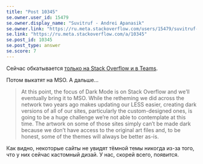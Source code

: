 ```yaml
---
title: "Post 10345"
se.owner.user_id: 15479
se.owner.display_name: "Suvitruf - Andrei Apanasik"
se.owner.link: "https://ru.meta.stackoverflow.com/users/15479/suvitruf-andrei-apanasik"
se.link: "https://ru.meta.stackoverflow.com/a/10345"
se.post_id: 10345
se.post_type: answer
se.score: 7
---
```

<p>Сейчас обкатывается <a href="https://meta.stackoverflow.com/q/395949/1991579">только на Stack Overflow и в Teams</a>.</p>

<p>Потом выкатят на MSO. А дальше...</p>

<blockquote>
  <p>At this point, the focus of Dark Mode is on Stack Overflow and we’ll eventually bring it to MSO. While the retheming we did across the network two years ago makes updating our LESS easier, creating dark versions of all of our sites, particularly the custom-designed ones, is going to be a huge challenge we’re not able to contemplate at this time. The artwork on some of those sites simply can’t be made dark because we don’t have access to the original art files and, to be honest, some of the themes will always be better as-is.</p>
</blockquote>

<p>Как видно, некоторые сайты не увидят тёмной темы никогда из-за того, что у них сейчас кастомный дизай. У нас, скорей всего, появится.</p>

